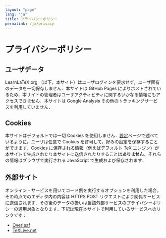 ```yaml
---
layout: "page"
lang: "ja"
title: プライバシーポリシー
permalink: /ja/privacy
---
```


# プライバシーポリシー

## ユーザデータ

LearnLaTeX.org （以下，本サイト）はユーザログインを要求せず，ユーザ固有のデータを一切保存しません．本サイトは GitHub Pages によりホストされているため，本サイトの管理者はユーザアクティビティに関するいかなる情報にもアクセスできません．本サイトは Google Analysis その他のトラッキングサービスを利用していません．

## Cookies

本サイトはデフォルトでは一切 Cookies を使用しません．[設定](settings)ページで述べているように，ユーザは任意で Cookies を許可して，好みの設定を保存することができます．Cookies に保存される情報（例えばデフォルト TeX エンジン）が本サイトで生成されたり本サイトに送信されたりすることは**ありません**．それらの情報はブラウザで実行される JavaScript で生成および保存されます．

## 外部サイト

オンライン・サービスを用いてコード例を実行するオプションを利用した場合，その時点でのエディタ内の内容は HTTPS POST リクエストにより関係サービスに送信されます．その後のデータの扱いは当該外部サービスのプライバシーポリシーの適用対象となります．下記は現在本サイトで利用しているサービスへのリンクです：

* [Overleaf](https://www.overleaf.com/legal)
* [TeXLive.net](https://davidcarlisle.github.io/latexcgi/privacy)
